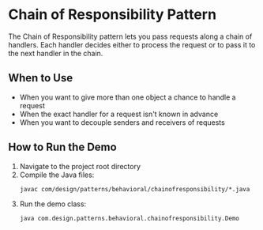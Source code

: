 # Chain of Responsibility Pattern

The Chain of Responsibility pattern lets you pass requests along a chain of handlers. Each handler decides either to process the request or to pass it to the next handler in the chain.

## When to Use
- When you want to give more than one object a chance to handle a request
- When the exact handler for a request isn't known in advance
- When you want to decouple senders and receivers of requests

## How to Run the Demo
1. Navigate to the project root directory
2. Compile the Java files:
   ```
   javac com/design/patterns/behavioral/chainofresponsibility/*.java
   ```
3. Run the demo class:
   ```
   java com.design.patterns.behavioral.chainofresponsibility.Demo
   ```
